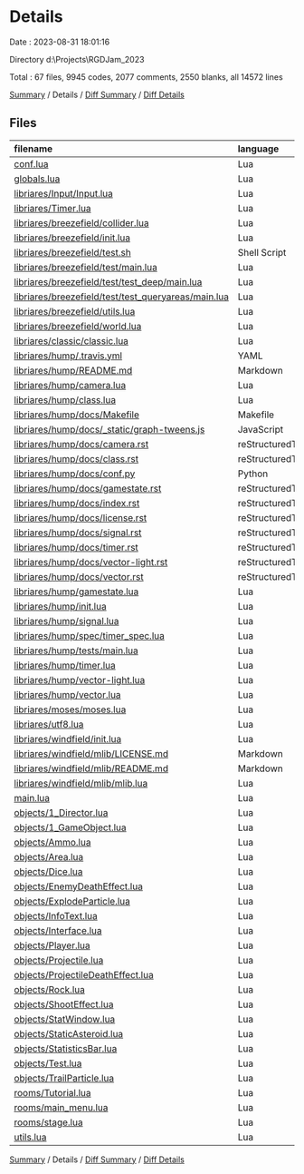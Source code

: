 # Details

Date : 2023-08-31 18:01:16

Directory d:\\Projects\\RGDJam_2023

Total : 67 files,  9945 codes, 2077 comments, 2550 blanks, all 14572 lines

[Summary](results.md) / Details / [Diff Summary](diff.md) / [Diff Details](diff-details.md)

## Files
| filename | language | code | comment | blank | total |
| :--- | :--- | ---: | ---: | ---: | ---: |
| [conf.lua](/conf.lua) | Lua | 40 | 0 | 3 | 43 |
| [globals.lua](/globals.lua) | Lua | 6 | 0 | 0 | 6 |
| [libriares/Input/Input.lua](/libriares/Input/Input.lua) | Lua | 252 | 4 | 44 | 300 |
| [libriares/Timer.lua](/libriares/Timer.lua) | Lua | 167 | 1 | 27 | 195 |
| [libriares/breezefield/collider.lua](/libriares/breezefield/collider.lua) | Lua | 55 | 2 | 13 | 70 |
| [libriares/breezefield/init.lua](/libriares/breezefield/init.lua) | Lua | 13 | 2 | 10 | 25 |
| [libriares/breezefield/test.sh](/libriares/breezefield/test.sh) | Shell Script | 7 | 1 | 2 | 10 |
| [libriares/breezefield/test/main.lua](/libriares/breezefield/test/main.lua) | Lua | 82 | 6 | 22 | 110 |
| [libriares/breezefield/test/test_deep/main.lua](/libriares/breezefield/test/test_deep/main.lua) | Lua | 82 | 6 | 21 | 109 |
| [libriares/breezefield/test/test_queryareas/main.lua](/libriares/breezefield/test/test_queryareas/main.lua) | Lua | 31 | 10 | 8 | 49 |
| [libriares/breezefield/utils.lua](/libriares/breezefield/utils.lua) | Lua | 25 | 4 | 4 | 33 |
| [libriares/breezefield/world.lua](/libriares/breezefield/world.lua) | Lua | 191 | 29 | 31 | 251 |
| [libriares/classic/classic.lua](/libriares/classic/classic.lua) | Lua | 44 | 8 | 17 | 69 |
| [libriares/hump/.travis.yml](/libriares/hump/.travis.yml) | YAML | 20 | 11 | 8 | 39 |
| [libriares/hump/README.md](/libriares/hump/README.md) | Markdown | 41 | 0 | 8 | 49 |
| [libriares/hump/camera.lua](/libriares/hump/camera.lua) | Lua | 166 | 12 | 39 | 217 |
| [libriares/hump/class.lua](/libriares/hump/class.lua) | Lua | 74 | 9 | 16 | 99 |
| [libriares/hump/docs/Makefile](/libriares/hump/docs/Makefile) | Makefile | 156 | 6 | 31 | 193 |
| [libriares/hump/docs/_static/graph-tweens.js](/libriares/hump/docs/_static/graph-tweens.js) | JavaScript | 162 | 16 | 41 | 219 |
| [libriares/hump/docs/camera.rst](/libriares/hump/docs/camera.rst) | reStructuredText | 334 | 24 | 210 | 568 |
| [libriares/hump/docs/class.rst](/libriares/hump/docs/class.rst) | reStructuredText | 244 | 7 | 103 | 354 |
| [libriares/hump/docs/conf.py](/libriares/hump/docs/conf.py) | Python | 41 | 178 | 75 | 294 |
| [libriares/hump/docs/gamestate.rst](/libriares/hump/docs/gamestate.rst) | reStructuredText | 240 | 12 | 110 | 362 |
| [libriares/hump/docs/index.rst](/libriares/hump/docs/index.rst) | reStructuredText | 41 | 1 | 18 | 60 |
| [libriares/hump/docs/license.rst](/libriares/hump/docs/license.rst) | reStructuredText | 21 | 0 | 6 | 27 |
| [libriares/hump/docs/signal.rst](/libriares/hump/docs/signal.rst) | reStructuredText | 110 | 10 | 78 | 198 |
| [libriares/hump/docs/timer.rst](/libriares/hump/docs/timer.rst) | reStructuredText | 439 | 17 | 161 | 617 |
| [libriares/hump/docs/vector-light.rst](/libriares/hump/docs/vector-light.rst) | reStructuredText | 271 | 28 | 194 | 493 |
| [libriares/hump/docs/vector.rst](/libriares/hump/docs/vector.rst) | reStructuredText | 270 | 31 | 192 | 493 |
| [libriares/hump/gamestate.lua](/libriares/hump/gamestate.lua) | Lua | 85 | 11 | 20 | 116 |
| [libriares/hump/init.lua](/libriares/hump/init.lua) | Lua | 14 | 0 | 3 | 17 |
| [libriares/hump/signal.lua](/libriares/hump/signal.lua) | Lua | 81 | 4 | 18 | 103 |
| [libriares/hump/spec/timer_spec.lua](/libriares/hump/spec/timer_spec.lua) | Lua | 55 | 0 | 19 | 74 |
| [libriares/hump/tests/main.lua](/libriares/hump/tests/main.lua) | Lua | 134 | 10 | 18 | 162 |
| [libriares/hump/timer.lua](/libriares/hump/timer.lua) | Lua | 210 | 20 | 45 | 275 |
| [libriares/hump/vector-light.lua](/libriares/hump/vector-light.lua) | Lua | 143 | 6 | 38 | 187 |
| [libriares/hump/vector.lua](/libriares/hump/vector.lua) | Lua | 171 | 5 | 43 | 219 |
| [libriares/moses/moses.lua](/libriares/moses/moses.lua) | Lua | 1,523 | 1,360 | 254 | 3,137 |
| [libriares/utf8.lua](/libriares/utf8.lua) | Lua | 254 | 64 | 75 | 393 |
| [libriares/windfield/init.lua](/libriares/windfield/init.lua) | Lua | 808 | 13 | 109 | 930 |
| [libriares/windfield/mlib/LICENSE.md](/libriares/windfield/mlib/LICENSE.md) | Markdown | 14 | 0 | 4 | 18 |
| [libriares/windfield/mlib/README.md](/libriares/windfield/mlib/README.md) | Markdown | 816 | 0 | 75 | 891 |
| [libriares/windfield/mlib/mlib.lua](/libriares/windfield/mlib/mlib.lua) | Lua | 884 | 103 | 166 | 1,153 |
| [main.lua](/main.lua) | Lua | 120 | 9 | 17 | 146 |
| [objects/1_Director.lua](/objects/1_Director.lua) | Lua | 6 | 0 | 3 | 9 |
| [objects/1_GameObject.lua](/objects/1_GameObject.lua) | Lua | 24 | 0 | 7 | 31 |
| [objects/Ammo.lua](/objects/Ammo.lua) | Lua | 27 | 0 | 3 | 30 |
| [objects/Area.lua](/objects/Area.lua) | Lua | 42 | 1 | 7 | 50 |
| [objects/Dice.lua](/objects/Dice.lua) | Lua | 70 | 1 | 11 | 82 |
| [objects/EnemyDeathEffect.lua](/objects/EnemyDeathEffect.lua) | Lua | 4 | 0 | 2 | 6 |
| [objects/ExplodeParticle.lua](/objects/ExplodeParticle.lua) | Lua | 25 | 1 | 4 | 30 |
| [objects/InfoText.lua](/objects/InfoText.lua) | Lua | 18 | 2 | 5 | 25 |
| [objects/Interface.lua](/objects/Interface.lua) | Lua | 82 | 4 | 9 | 95 |
| [objects/Player.lua](/objects/Player.lua) | Lua | 164 | 8 | 19 | 191 |
| [objects/Projectile.lua](/objects/Projectile.lua) | Lua | 35 | 0 | 8 | 43 |
| [objects/ProjectileDeathEffect.lua](/objects/ProjectileDeathEffect.lua) | Lua | 16 | 0 | 2 | 18 |
| [objects/Rock.lua](/objects/Rock.lua) | Lua | 58 | 5 | 12 | 75 |
| [objects/ShootEffect.lua](/objects/ShootEffect.lua) | Lua | 21 | 0 | 4 | 25 |
| [objects/StatWindow.lua](/objects/StatWindow.lua) | Lua | 54 | 2 | 8 | 64 |
| [objects/StaticAsteroid.lua](/objects/StaticAsteroid.lua) | Lua | 21 | 0 | 5 | 26 |
| [objects/StatisticsBar.lua](/objects/StatisticsBar.lua) | Lua | 1 | 0 | 0 | 1 |
| [objects/Test.lua](/objects/Test.lua) | Lua | 8 | 0 | 2 | 10 |
| [objects/TrailParticle.lua](/objects/TrailParticle.lua) | Lua | 12 | 0 | 3 | 15 |
| [rooms/Tutorial.lua](/rooms/Tutorial.lua) | Lua | 29 | 0 | 5 | 34 |
| [rooms/main_menu.lua](/rooms/main_menu.lua) | Lua | 49 | 0 | 7 | 56 |
| [rooms/stage.lua](/rooms/stage.lua) | Lua | 187 | 13 | 22 | 222 |
| [utils.lua](/utils.lua) | Lua | 55 | 0 | 6 | 61 |

[Summary](results.md) / Details / [Diff Summary](diff.md) / [Diff Details](diff-details.md)
